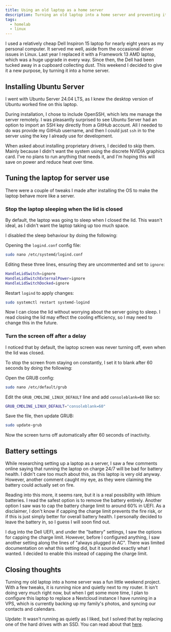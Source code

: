 ```yaml
---
title: Using an old laptop as a home server
description: Turning an old laptop into a home server and preventing it from becoming e-waste.
tags:
  - homelab
  - linux
---
```


I used a relatively cheap Dell Inspiron 15 laptop for nearly eight years as my personal computer. It served me well, aside from the occasional driver issues in Linux. Last year I replaced it with a Framework 13 AMD laptop, which was a huge upgrade in every way. Since then, the Dell had been tucked away in a cupboard collecting dust. This weekend I decided to give it a new purpose, by turning it into a home server.

## Installing Ubuntu Server

I went with Ubuntu Server 24.04 LTS, as I knew the desktop version of Ubuntu worked fine on this laptop.

During installation, I chose to include OpenSSH, which lets me manage the server remotely. I was pleasantly surprised to see Ubuntu Server had an option to import an SSH key directly from a GitHub account. All I needed to do was provide my GitHub username, and then I could just `ssh` in to the server using the key I already use for development.

When asked about installing proprietary drivers, I decided to skip them. Mainly because I didn't want the system using the discrete NVIDIA graphics card. I've no plans to run anything that needs it, and I'm hoping this will save on power and reduce heat over time.

## Tuning the laptop for server use

There were a couple of tweaks I made after installing the OS to make the laptop behave more like a server.

### Stop the laptop sleeping when the lid is closed

By default, the laptop was going to sleep when I closed the lid. This wasn't ideal, as I didn't want the laptop taking up too much space.

I disabled the sleep behaviour by doing the following:

Opening the `logind.conf` config file:

```bash
sudo nano /etc/systemd/logind.conf
```

Editing these three lines, ensuring they are uncommented and set to `ignore`:

```bash
HandleLidSwitch=ignore
HandleLidSwitchExternalPower=ignore
HandleLidSwitchDocked=ignore
```

Restart `logind` to apply changes:

```bash
sudo systemctl restart systemd-logind
```

Now I can close the lid without worrying about the server going to sleep. I read closing the lid may effect the cooling efficiency, so I may need to change this in the future.

### Turn the screen off after a delay

I noticed that by default, the laptop screen was never turning off, even when the lid was closed.

To stop the screen from staying on constantly, I set it to blank after 60 seconds by doing the following:

Open the GRUB config:

```bash
sudo nano /etc/default/grub
```

Edit the `GRUB_CMDLINE_LINUX_DEFAULT` line and add `consoleblank=60` like so:

```bash
GRUB_CMDLINE_LINUX_DEFAULT="consoleblank=60"
```

Save the file, then update GRUB:

```bash
sudo update-grub
```

Now the screen turns off automatically after 60 seconds of inactivity.

## Battery settings

While researching setting up a laptop as a server, I saw a few comments online saying that running the laptop on charge 24/7 will be bad for battery health. I didn't care too much about this, as this laptop is very old anyway. However, another comment caught my eye, as they were claiming the battery could actually set on fire.

Reading into this more, it seems rare, but it is a real possibility with lithium batteries. I read the safest option is to remove the battery entirely. Another option I saw was to cap the battery charge limit to around 60% in UEFI. As a disclaimer, I don't know if capping the charge limit prevents the fire risk, or if this is just simply better for overall battery health. I personally decided to leave the battery in, so I guess I will soon find out.

I dug into the Dell UEFI, and under the "battery" settings, I saw the options for capping the charge limit. However, before I configured anything, I saw another setting along the lines of "always plugged in AC". There was limited documentation on what this setting did, but it sounded exactly what I wanted. I decided to enable this instead of capping the charge limit.

## Closing thoughts

Turning my old laptop into a home server was a fun little weekend project. With a few tweaks, it is running nice and quietly next to my router. It isn't doing very much right now, but when I get some more time, I plan to configure this laptop to replace a Nextcloud instance I have running in a VPS, which is currently backing up my family's photos, and syncing our contacts and calendars.

Update: It wasn't running as quietly as I liked, but I solved that by replacing one of the hard drives with an SSD. You can read about that [here](/how-to-add-an-ssd-to-your-home-server).
